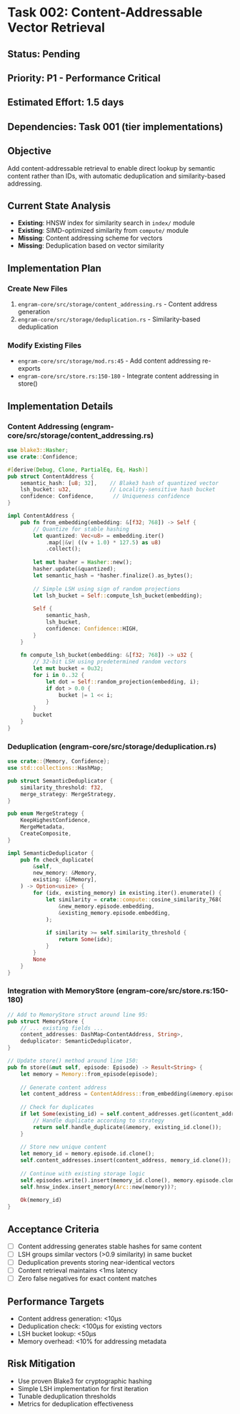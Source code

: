 # Task 002: Content-Addressable Vector Retrieval

## Status: Pending
## Priority: P1 - Performance Critical
## Estimated Effort: 1.5 days
## Dependencies: Task 001 (tier implementations)

## Objective
Add content-addressable retrieval to enable direct lookup by semantic content rather than IDs, with automatic deduplication and similarity-based addressing.

## Current State Analysis
- **Existing**: HNSW index for similarity search in `index/` module
- **Existing**: SIMD-optimized similarity from `compute/` module
- **Missing**: Content addressing scheme for vectors
- **Missing**: Deduplication based on vector similarity

## Implementation Plan

### Create New Files
1. `engram-core/src/storage/content_addressing.rs` - Content address generation
2. `engram-core/src/storage/deduplication.rs` - Similarity-based deduplication

### Modify Existing Files
- `engram-core/src/storage/mod.rs:45` - Add content addressing re-exports
- `engram-core/src/store.rs:150-180` - Integrate content addressing in store()

## Implementation Details

### Content Addressing (engram-core/src/storage/content_addressing.rs)
```rust
use blake3::Hasher;
use crate::Confidence;

#[derive(Debug, Clone, PartialEq, Eq, Hash)]
pub struct ContentAddress {
    semantic_hash: [u8; 32],    // Blake3 hash of quantized vector
    lsh_bucket: u32,            // Locality-sensitive hash bucket
    confidence: Confidence,      // Uniqueness confidence
}

impl ContentAddress {
    pub fn from_embedding(embedding: &[f32; 768]) -> Self {
        // Quantize for stable hashing
        let quantized: Vec<u8> = embedding.iter()
            .map(|&v| ((v + 1.0) * 127.5) as u8)
            .collect();
            
        let mut hasher = Hasher::new();
        hasher.update(&quantized);
        let semantic_hash = *hasher.finalize().as_bytes();
        
        // Simple LSH using sign of random projections
        let lsh_bucket = Self::compute_lsh_bucket(embedding);
        
        Self {
            semantic_hash,
            lsh_bucket,
            confidence: Confidence::HIGH,
        }
    }
    
    fn compute_lsh_bucket(embedding: &[f32; 768]) -> u32 {
        // 32-bit LSH using predetermined random vectors
        let mut bucket = 0u32;
        for i in 0..32 {
            let dot = Self::random_projection(embedding, i);
            if dot > 0.0 {
                bucket |= 1 << i;
            }
        }
        bucket
    }
}
```

### Deduplication (engram-core/src/storage/deduplication.rs)
```rust
use crate::{Memory, Confidence};
use std::collections::HashMap;

pub struct SemanticDeduplicator {
    similarity_threshold: f32,
    merge_strategy: MergeStrategy,
}

pub enum MergeStrategy {
    KeepHighestConfidence,
    MergeMetadata,
    CreateComposite,
}

impl SemanticDeduplicator {
    pub fn check_duplicate(
        &self,
        new_memory: &Memory,
        existing: &[Memory],
    ) -> Option<usize> {
        for (idx, existing_memory) in existing.iter().enumerate() {
            let similarity = crate::compute::cosine_similarity_768(
                &new_memory.episode.embedding,
                &existing_memory.episode.embedding,
            );
            
            if similarity >= self.similarity_threshold {
                return Some(idx);
            }
        }
        None
    }
}
```

### Integration with MemoryStore (engram-core/src/store.rs:150-180)
```rust
// Add to MemoryStore struct around line 95:
pub struct MemoryStore {
    // ... existing fields ...
    content_addresses: DashMap<ContentAddress, String>,
    deduplicator: SemanticDeduplicator,
}

// Update store() method around line 150:
pub fn store(&mut self, episode: Episode) -> Result<String> {
    let memory = Memory::from_episode(episode);
    
    // Generate content address
    let content_address = ContentAddress::from_embedding(&memory.episode.embedding);
    
    // Check for duplicates
    if let Some(existing_id) = self.content_addresses.get(&content_address) {
        // Handle duplicate according to strategy
        return self.handle_duplicate(&memory, existing_id.clone());
    }
    
    // Store new unique content
    let memory_id = memory.episode.id.clone();
    self.content_addresses.insert(content_address, memory_id.clone());
    
    // Continue with existing storage logic
    self.episodes.write().insert(memory_id.clone(), memory.episode.clone());
    self.hnsw_index.insert_memory(Arc::new(memory))?;
    
    Ok(memory_id)
}
```

## Acceptance Criteria
- [ ] Content addressing generates stable hashes for same content
- [ ] LSH groups similar vectors (>0.9 similarity) in same bucket
- [ ] Deduplication prevents storing near-identical vectors
- [ ] Content retrieval maintains <1ms latency
- [ ] Zero false negatives for exact content matches

## Performance Targets
- Content address generation: <10μs
- Deduplication check: <100μs for existing vectors
- LSH bucket lookup: <50μs
- Memory overhead: <10% for addressing metadata

## Risk Mitigation
- Use proven Blake3 for cryptographic hashing
- Simple LSH implementation for first iteration
- Tunable deduplication thresholds
- Metrics for deduplication effectiveness